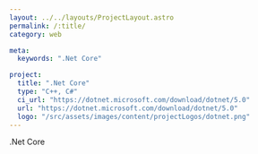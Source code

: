 ```yaml
---
layout: ../../layouts/ProjectLayout.astro
permalink: /:title/
category: web

meta:
  keywords: ".Net Core"

project:
  title: ".Net Core"
  type: "C++, C#"
  ci_url: "https://dotnet.microsoft.com/download/dotnet/5.0"
  url: "https://dotnet.microsoft.com/download/dotnet/5.0"
  logo: "/src/assets/images/content/projectLogos/dotnet.png"
---
```


<p>.Net Core</p>
